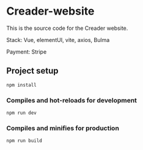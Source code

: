 # Creader-website

This is the source code for the Creader website. 

Stack: Vue, elementUI, vite, axios, Bulma

Payment: Stripe

## Project setup
```
npm install
```

### Compiles and hot-reloads for development
```
npm run dev
```

### Compiles and minifies for production
```
npm run build
```
